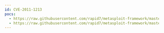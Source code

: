 ```yaml
---
id: CVE-2011-1213
pocs:
  - https://raw.githubusercontent.com/rapid7/metasploit-framework/master/modules/exploits/windows/fileformat/lotusnotes_lzh.rb
  - https://raw.githubusercontent.com/rapid7/metasploit-framework/master/modules/exploits/windows/lotus/lotusnotes_lzh.rb
---
```

